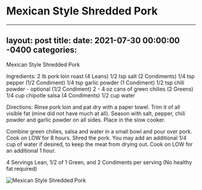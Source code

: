 # Mexican Style Shredded Pork
---
layout: post
title: 
date:   2021-07-30 00:00:00 -0400
categories: 
---
Mexican Style Shredded Pork

Ingredients:
2 lb pork loin roast (4 Leans)
1/2 tsp salt (2 Condiments)
1/4 tsp pepper (1/2 Condiment)
1/4 tsp garlic powder (1 Condiment)
1/2 tsp chili powder - optional (1/2 Condiment)
2 - 4 oz cans of green chilies (2 Greens)
1/4 cup chipotle salsa (4 Condiments)
1/2 cup water

Directions:
Rinse pork loin and pat dry with a paper towel. Trim it of all visible fat (mine did not have much at all). Season with salt, pepper, chili powder and garlic powder on all sides. Place in the slow cooker.

Combine green chilies, salsa and water in a small bowl and pour over pork. Cook on LOW for 8 hours. Shred the pork. You may add an additional 1/4 cup of water if desired, to keep the meat from drying out. Cook on LOW for an additional 1 hour.

4 Servings
Lean, 1/2 of 1 Green, and 2 Condiments per serving (No healthy fat required)

![Mexican Style Shredded Pork](/images/Mexican%20Style%20Shredded%20Pork.png)

